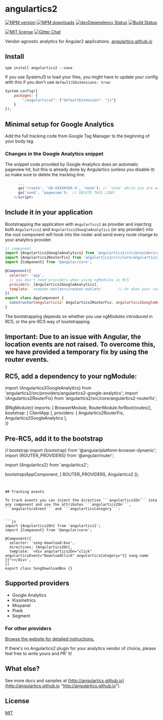 # angulartics2

[![NPM version][npm-image]][npm-url] [![NPM downloads][npm-downloads-image]][npm-downloads-url]
[![devDependency Status](https://david-dm.org/angulartics/angulartics2/dev-status.svg)](https://david-dm.org/angulartics/angulartics2#info=devDependencies)
[![Build Status](https://img.shields.io/travis/angulartics/angulartics2/master.svg?style=flat)](https://travis-ci.org/angulartics/angulartics2)

[![MIT license][license-image]][license-url]
[![Gitter Chat](https://img.shields.io/gitter/room/nwjs/nw.js.svg)](https://gitter.im/angulartics/angulartics2)

Vendor-agnostic analytics for Angular2 applications. [angulartics.github.io](http://angulartics.github.io "Go to the website")

## Install

```shell
npm install angulartics2 --save
```

If you use SystemJS to load your files, you might have to update your config with this if you don't use `defaultJSExtensions: true`:
```js
System.config({
    packages: {
        "/angulartics2": {"defaultExtension": "js"}
    }
});
```

## Minimal setup for Google Analytics

Add the full tracking code from Google Tag Manager to the beginning of your body tag.

### Changes in the Google Analytics snippet

The snippet code provided by Google Analytics does an automatic pageview hit, but this is already done by Angulartics (unless you disable it) so make sure to delete the tracking line:

```js
      ...
      ga('create', 'UA-XXXXXXXX-X', 'none'); // 'none' while you are working on localhost
      ga('send', 'pageview');  // DELETE THIS LINE!
    </script>
```

## Include it in your application

Bootstrapping the application with ```Angulartics2``` as provider and injecting both ```Angulartics2``` and ```Angulartics2GoogleAnalytics``` (or any provider) into the root component will hook into the router and send every route change to your analytics provider. 


```js
// component
import {Angulartics2GoogleAnalytics} from 'angulartics2/src/providers/angulartics2-google-analytics';
import {Angulartics2RouterFix} from 'angulartics2/src/core/angulartics2-routerfix';
import {Component} from '@angular/core';

@Component({
  selector: 'app',
  // you don't need providers when using ngModules in RC5
  providers: [Angulartics2GoogleAnalytics],
  template: `<router-outlet></router-outlet>`       // Or what your root template is.
})
export class AppComponent {
  constructor(angulartics2: Angulartics2RouterFix, angulartics2GoogleAnalytics: Angulartics2GoogleAnalytics) {}
}
```
The bootstrapping depends on whether you use ngModules introduced in RC5, or the pre-RC5 way of bootstrapping.
## Important: Due to an issue with Angular, the location events are not raised. To overcome this, we have provided a temporary fix by using the router events.

## RC5, add a dependency to your ngModule:
import {Angulartics2GoogleAnalytics} from 'angulartics2/src/providers/angulartics2-google-analytics';
import {Angulartics2RouterFix} from 'angulartics2/src/core/angulartics2-routerfix';

@NgModule({
  imports: [ BrowserModule, RouterModule.forRoot(routes)],  
  bootstrap:    [ ClientApp ],
  providers: [ Angulartics2RouterFix, Angulartics2GoogleAnalytics ],  
})

## Pre-RC5, add it to the bootstrap
// bootstrap
import {bootstrap} from '@angular/platform-browser-dynamic';
import {ROUTER_PROVIDERS} from '@angular/router';

import {Angulartics2} from 'angulartics2';

bootstrap(AppComponent, [
  ROUTER_PROVIDERS,
  Angulartics2
]);
```


## Tracking events

To track events you can inject the directive ```angulartics2On``` into any component and use the attributes ```angulartics2On```, ```angularticsEvent``` and ```angularticsCategory```:


```js
import {Angulartics2On} from 'angulartics2';
import {Component} from '@angular/core';

@Component({
  selector: 'song-download-box',
  directives: [Angulartics2On],
  template: `<div angulartics2On="click" angularticsEvent="DownloadClick" angularticsCategory="{{ song.name }}"></div>`,
})
export class SongDownloadBox {}
```


## Supported providers

* Google Analytics
* Kissmetrics
* Mixpanel
* Piwik
* Segment

### For other providers

[Browse the website for detailed instructions.](http://angulartics.github.io)

If there's no Angulartics2 plugin for your analytics vendor of choice, please feel free to write yours and PR' it!

## What else?

See more docs and samples at [http://angulartics.github.io](http://angulartics.github.io "http://angulartics.github.io").

## License

[MIT](LICENSE)

[npm-image]: https://img.shields.io/npm/v/angulartics2.svg
[npm-url]: https://npmjs.org/package/angulartics2
[npm-downloads-image]: https://img.shields.io/npm/dm/angulartics2.svg
[npm-downloads-url]: https://npmjs.org/package/angulartics2
[bower-image]: https://img.shields.io/bower/v/angulartics2.svg
[bower-url]: http://bower.io/search/?q=angulartics2
[dep-status-image]: https://img.shields.io/david/angulartics/angulartics2.svg
[dep-status-url]: https://david-dm.org/angulartics/angulartics2
[license-image]: http://img.shields.io/badge/license-MIT-blue.svg
[license-url]: LICENSE
[slack-image]: https://angulartics2.herokuapp.com/badge.svg
[slack-url]: https://angulartics2.herokuapp.com